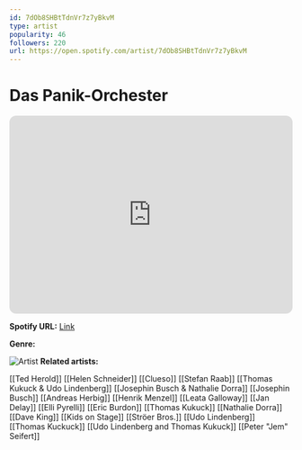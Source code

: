 ```yaml
---
id: 7dOb8SHBtTdnVr7z7yBkvM
type: artist
popularity: 46
followers: 220
url: https://open.spotify.com/artist/7dOb8SHBtTdnVr7z7yBkvM
---
```

# Das Panik-Orchester

<iframe style="border-radius:12px" src="https://open.spotify.com/embed/artist/7dOb8SHBtTdnVr7z7yBkvM" width="100%" height="352" frameBorder="0" allowfullscreen="" allow="autoplay; clipboard-write; encrypted-media; fullscreen; picture-in-picture" loading="lazy"></iframe>

**Spotify URL:** [Link](https://open.spotify.com/artist/7dOb8SHBtTdnVr7z7yBkvM)

**Genre:** 

![Artist](https://i.scdn.co/image/ab67616d0000b273aa63ff7724b4b33fe970ef53)
**Related artists:**

[[Ted Herold]]
[[Helen Schneider]]
[[Clueso]]
[[Stefan Raab]]
[[Thomas Kukuck & Udo Lindenberg]]
[[Josephin Busch & Nathalie Dorra]]
[[Josephin Busch]]
[[Andreas Herbig]]
[[Henrik Menzel]]
[[Leata Galloway]]
[[Jan Delay]]
[[Elli Pyrelli]]
[[Eric Burdon]]
[[Thomas Kukuck]]
[[Nathalie Dorra]]
[[Dave King]]
[[Kids on Stage]]
[[Ströer Bros.]]
[[Udo Lindenberg]]
[[Thomas Kuckuck]]
[[Udo Lindenberg and Thomas Kukuck]]
[[Peter "Jem" Seifert]]
